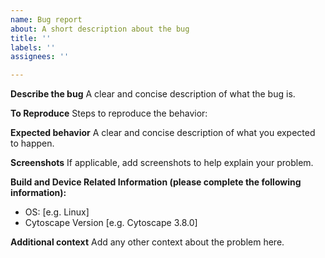 ```yaml
---
name: Bug report
about: A short description about the bug
title: ''
labels: ''
assignees: ''

---
```


**Describe the bug**
A clear and concise description of what the bug is.

**To Reproduce**
Steps to reproduce the behavior:

**Expected behavior**
A clear and concise description of what you expected to happen.

**Screenshots**
If applicable, add screenshots to help explain your problem.

**Build and Device Related Information (please complete the following information):**
 - OS: [e.g. Linux]
 - Cytoscape Version [e.g. Cytoscape 3.8.0]

**Additional context**
Add any other context about the problem here.